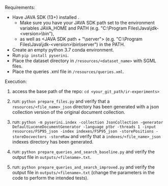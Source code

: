 Requirements:

- Have JAVA SDK (13+) installed .
    - Make sure you have your JAVA SDK path set to the environment variables JAVA_HOME and PATH (e.g. "C:\Program Files\Java\jdk-\<version\>\bin"),
    - as well as \<JAVA SDK path + "\server"> (e.g. "C:\Program Files\Java\jdk-\<version\>\bin\server") in the PATH.
- Create an empty python 3.7 conda environment.
- Run `pip install pyserini`.
- Place the dataset directory in `/resources/<dataset_name>` with SGML files.
- Place the queries .xml file in `/resources/queries.xml`.

Execution:

1. access the base path of the repo: `cd <your_git_path/ir-experiments>`

2. run: `python prepare_files.py` and verify that a `resources/<file_name>_json` directory has been generated with a json collection version of the original document collection.

3. run: `python -m pyserini.index -collection JsonCollection -generator DefaultLuceneDocumentGenerator -language ptbr -threads 1 -input resources/FSP95_json -index indexes/FSP95_json -storePositions -storeDocvectors -storeRaw` and verify that a `indexes/<file_name>_json` indexes directory has been generated.

4. run: `python prepare_queries_and_search_baseline.py` and verify the output file in `outputs/<filename>.txt`.

5. run: `python prepare_queries_and_search_improved.py` and verify the output file in `outputs/<filename>.txt` (change the parameters in the code to perform the intended tests).
